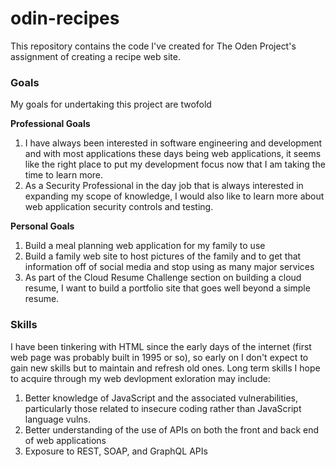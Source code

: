 # odin-recipes
This repository contains the code I've created for The Oden Project's assignment of creating a recipe web site. 

### Goals
My goals for undertaking this project are twofold

**Professional Goals**
1. I have always been interested in software engineering and development and with most applications these days being web applications, it seems like the right place to put my development focus now that I am taking the time to learn more.
2. As a Security Professional in the day job that is always interested in expanding my scope of knowledge, I would also like to learn more about web application security controls and testing.

**Personal Goals**
1. Build a meal planning web application for my family to use
2. Build a family web site to host pictures of the family and to get that information off of social media and stop using as many major services
3. As part of the Cloud Resume Challenge section on building a cloud resume, I want to build a portfolio site that goes well beyond a simple resume.

### Skills
I have been tinkering with HTML since the early days of the internet (first web page was probably built in 1995 or so), so early on I don't expect to gain new skills but to maintain and refresh old ones. Long term skills I hope to acquire through my web devlopment exloration may include:

1. Better knowledge of JavaScript and the associated vulnerabilities, particularly those related to insecure coding rather than JavaScript language vulns.
2. Better understanding of the use of APIs on both the front and back end of web applications
3. Exposure to REST, SOAP, and GraphQL APIs
